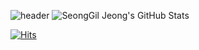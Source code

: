![header](https://capsule-render.vercel.app/api?type=Waving&color=0:C6CDE9,25:9BAEF3,50:B8A7EA,75:B387D6,100:AF65B9&height=300&section=header&text=Hi%20there%20👋&fontSize=60&fontColor=FFFFFF)
![SeongGil Jeong's GitHub Stats](https://github-readme-stats.vercel.app/api?username=SeongGil-Jeong&show_icons=true&theme=nightowl)

[![Hits](https://hits.seeyoufarm.com/api/count/incr/badge.svg?url=https%3A%2F%2Fgithub.com%2FSeongGil-Jeong&count_bg=%23B8A7EA&title_bg=%239BAEF3&icon=&icon_color=%23E7E7E7&title=%F0%9F%8C%8D&edge_flat=false)](https://github.com/SeongGil-Jeong)
